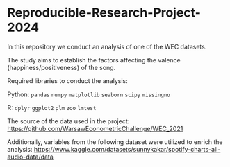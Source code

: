 # Reproducible-Research-Project-2024
In this repository we conduct an analysis of one of the WEC datasets.

The study aims to establish the factors affecting the valence (happiness/positiveness) of the song.

Required libraries to conduct the analysis:

Python:
`pandas`
`numpy`
`matplotlib`
`seaborn`
`scipy`
`missingno`


R:
`dplyr`
`ggplot2`
`plm`
`zoo`
`lmtest`

The source of the data used in the project:
https://github.com/WarsawEconometricChallenge/WEC_2021

Additionally, variables from the following dataset were utilized to enrich the analysis:
https://www.kaggle.com/datasets/sunnykakar/spotify-charts-all-audio-data/data
